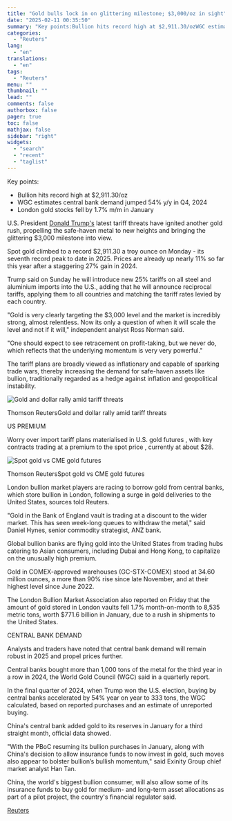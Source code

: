 ```yaml
---
title: "Gold bulls lock in on glittering milestone; $3,000/oz in sight"
date: "2025-02-11 00:35:50"
summary: "Key points:Bullion hits record high at $2,911.30/ozWGC estimates central bank demand jumped 54% y/y in Q4, 2024London gold stocks fell by 1.7% m/m in January U.S. President Donald Trump's latest tariff threats have ignited another gold rush, propelling the safe-haven metal to new heights and bringing the glittering $3,000 milestone..."
categories:
  - "Reuters"
lang:
  - "en"
translations:
  - "en"
tags:
  - "Reuters"
menu: ""
thumbnail: ""
lead: ""
comments: false
authorbox: false
pager: true
toc: false
mathjax: false
sidebar: "right"
widgets:
  - "search"
  - "recent"
  - "taglist"
---
```


Key points:

* Bullion hits record high at $2,911.30/oz
* WGC estimates central bank demand jumped 54% y/y in Q4, 2024
* London gold stocks fell by 1.7% m/m in January

U.S. President [Donald Trump's](https://www.reuters.com/world/us/donald-trump/) latest tariff threats have ignited another gold rush, propelling the safe-haven metal to new heights and bringing the glittering $3,000 milestone into view.

Spot gold climbed to a record $2,911.30 a troy ounce on Monday - its seventh record peak to date in 2025. Prices are already up nearly 11% so far this year after a staggering 27% gain in 2024.

Trump said on Sunday he will introduce new 25% tariffs on all steel and aluminium imports into the U.S., adding that he will announce reciprocal tariffs, applying them to all countries and matching the tariff rates levied by each country.

"Gold is very clearly targeting the $3,000 level and the market is incredibly strong, almost relentless. Now its only a question of when it will scale the level and not if it will," independent analyst Ross Norman said.

"One should expect to see retracement on profit-taking, but we never do, which reflects that the underlying momentum is very very powerful."

The tariff plans are broadly viewed as inflationary and capable of sparking trade wars, thereby increasing the demand for safe-haven assets like bullion, traditionally regarded as a hedge against inflation and geopolitical instability.

![Gold and dollar rally amid tariff threats](https://s3.tradingview.com/news/image/tag:reuters.com,2025:newsml_L4N3P11FI-74b0f65683e255129f8355999c6133f8-resized.jpeg)

Thomson ReutersGold and dollar rally amid tariff threats



US PREMIUM

Worry over import tariff plans materialised in U.S. gold futures , with key contracts trading at a premium to the spot price , currently at about $28.

![Spot gold vs CME gold futures](https://s3.tradingview.com/news/image/tag:reuters.com,2025:newsml_L4N3P11FI-4bf8d52e173509d5ee8ee6b15cf07292-resized.jpeg)

Thomson ReutersSpot gold vs CME gold futures



London bullion market players are racing to borrow gold from central banks, which store bullion in London, following a surge in gold deliveries to the United States, sources told Reuters.

"Gold in the Bank of England vault is trading at a discount to the wider market. This has seen week-long queues to withdraw the metal," said Daniel Hynes, senior commodity strategist, ANZ bank.

Global bullion banks are flying gold into the United States from trading hubs catering to Asian consumers, including Dubai and Hong Kong, to capitalize on the unusually high premium.

Gold in COMEX-approved warehouses (GC-STX-COMEX) stood at 34.60 million ounces, a more than 90% rise since late November, and at their highest level since June 2022.

The London Bullion Market Association also reported on Friday that the amount of gold stored in London vaults fell 1.7% month-on-month to 8,535 metric tons, worth $771.6 billion in January, due to a rush in shipments to the United States.

CENTRAL BANK DEMAND

Analysts and traders have noted that central bank demand will remain robust in 2025 and propel prices further.

Central banks bought more than 1,000 tons of the metal for the third year in a row in 2024, the World Gold Council (WGC) said in a quarterly report.

In the final quarter of 2024, when Trump won the U.S. election, buying by central banks accelerated by 54% year on year to 333 tons, the WGC calculated, based on reported purchases and an estimate of unreported buying.

China's central bank added gold to its reserves in January for a third straight month, official data showed.

"With the PBoC resuming its bullion purchases in January, along with China's decision to allow insurance funds to now invest in gold, such moves also appear to bolster bullion’s bullish momentum," said Exinity Group chief market analyst Han Tan.

China, the world's biggest bullion consumer, will also allow some of its insurance funds to buy gold for medium- and long-term asset allocations as part of a pilot project, the country's financial regulator said.

[Reuters](https://www.tradingview.com/news/reuters.com,2025:newsml_L4N3P11FI:0-gold-bulls-lock-in-on-glittering-milestone-3-000-oz-in-sight/)
